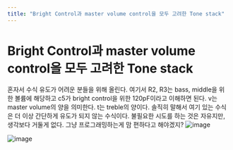 ```yaml
---
title: "Bright Control과 master volume control을 모두 고려한 Tone stack"
---
```

# Bright Control과 master volume control을 모두 고려한 Tone stack


혼자서 수식 유도가 어려운 분들을 위해 올린다. 여기서 R2, R3는 bass, middle을 위한 볼륨에 해당하고 c5가 bright control을 위한 120pF이라고 이해하면 된다. v는 master volume의 양을 의미한다. t는 treble의 양이다. 솔직히 말해서 여기 있는 수식은 더 이상 간단하게 유도가 되지 않는 수식이다. 불필요한 시도를 하는 것은 자유지만, 생각보다 거둘게 없다. 그냥 프로그래밍하는게 맘 편하다고 해야겠지?
![image](c3d0d75447fd646947fc08745b0758b2.png)



![image](a2240a330daecd4bdbe6ac97a6ba2dde.png)





